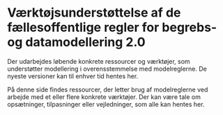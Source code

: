 # Værktøjsunderstøttelse af de fællesoffentlige regler for begrebs- og datamodellering 2.0
Der udarbejdes løbende konkrete ressourcer og værktøjer, som understøtter modellering i overensstemmelse med modelreglerne. De nyeste versioner kan til enhver tid hentes her.

På denne side findes ressourcer, der letter brug af modelreglerne ved arbejde med et eller flere konkrete værktøjer. Der kan være tale om opsætninger, tilpasninger eller vejledninger, som alle kan hentes her.
